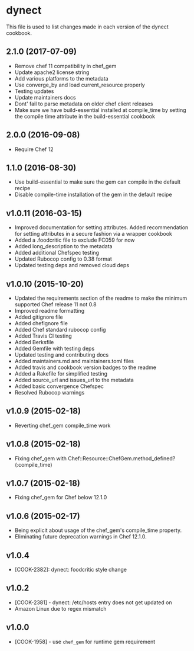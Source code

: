 # dynect

This file is used to list changes made in each version of the dynect cookbook.

## 2.1.0 (2017-07-09)

- Remove chef 11 compatibility in chef_gem
- Update apache2 license string
- Add various platforms to the metadata
- Use converge_by and load current_resource properly
- Testing updates
- Update maintainers docs
- Dont' fail to parse metadata on older chef client releases
- Make sure we have build-essential installed at compile_time by setting the compile time attribute in the build-essential cookbook

## 2.0.0 (2016-09-08)

- Require Chef 12

## 1.1.0 (2016-08-30)

- Use build-essential to make sure the gem can compile in the default recipe
- Disable compile-time installation of the gem in the default recipe

## v1.0.11 (2016-03-15)

- Improved documentation for setting attributes. Added recommendation for setting attributes in a secure fashion via a wrapper cookbook
- Added a .foodcritic file to exclude FC059 for now
- Added long_description to the metadata
- Added additional Chefspec testing
- Updated Rubocop config to 0.38 format
- Updated testing deps and removed cloud deps

## v1.0.10 (2015-10-20)

- Updated the requirements section of the readme to make the minimum supported Chef release 11 not 0.8
- Improved readme formatting
- Added gitignore file
- Added chefignore file
- Added Chef standard rubocop config
- Added Travis CI testing
- Added Berksfile
- Added Gemfile with testing deps
- Updated testing and contributing docs
- Added maintainers.md and maintainers.toml files
- Added travis and cookbook version badges to the readme
- Added a Rakefile for simplified testing
- Added source_url and issues_url to the metadata
- Added basic convergence Chefspec
- Resolved Rubocop warnings

## v1.0.9 (2015-02-18)

- Reverting chef_gem compile_time work

## v1.0.8 (2015-02-18)

- Fixing chef_gem with Chef::Resource::ChefGem.method_defined?(:compile_time)

## v1.0.7 (2015-02-18)

- Fixing chef_gem for Chef below 12.1.0

## v1.0.6 (2015-02-17)

- Being explicit about usage of the chef_gem's compile_time property.
- Eliminating future deprecation warnings in Chef 12.1.0.

## v1.0.4

- [COOK-2382]: dynect: foodcritic style change

## v1.0.2

- [COOK-2381] - dynect: /etc/hosts entry does not get updated on
- Amazon Linux due to regex mismatch

## v1.0.0

- [COOK-1958] - use `chef_gem` for runtime gem requirement
